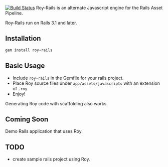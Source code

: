 [![Build Status](https://secure.travis-ci.org/tmcgilchrist/roy-rails.png)](http://travis-ci.org/tmcgilchrist/roy-rails)
Roy-Rails is an alternate Javascript engine for the Rails Asset Pipeline.

Roy-Rails run on Rails 3.1 and later.

## Installation
```ruby
gem install roy-rails
```

## Basic Usage
- Include `roy-rails` in the Gemfile for your rails project.
- Place Roy source files under `app/assets/javascripts` with an extension of `.roy`
- Enjoy!

Generating Roy code with scaffolding also works.

## Coming Soon

Demo Rails application that uses Roy.


## TODO
- create sample rails project using Roy.
